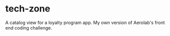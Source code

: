 # tech-zone
A catalog view for a loyalty program app. My own version of Aerolab's front end coding challenge.
